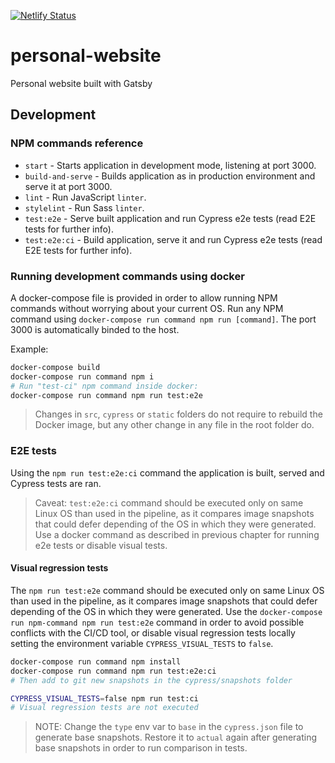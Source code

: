 [![Netlify Status](https://api.netlify.com/api/v1/badges/3f165d03-3a16-448c-b4f4-cdb01950c72c/deploy-status)](https://app.netlify.com/sites/javierbrea/deploys)

# personal-website

Personal website built with Gatsby

## Development

### NPM commands reference

* `start` - Starts application in development mode, listening at port 3000.
* `build-and-serve` - Builds application as in production environment and serve it at port 3000.
* `lint` - Run JavaScript `linter`.
* `stylelint` - Run Sass `linter`.
* `test:e2e` - Serve built application and run Cypress e2e tests (read E2E tests for further info).
* `test:e2e:ci` - Build application, serve it and run Cypress e2e tests (read E2E tests for further info).

### Running development commands using docker

A docker-compose file is provided in order to allow running NPM commands without worrying about your current OS. Run any NPM command using `docker-compose run command npm run [command]`. The port 3000 is automatically binded to the host.

Example:

``` bash
docker-compose build
docker-compose run command npm i
# Run "test-ci" npm command inside docker:
docker-compose run command npm run test:e2e
```

> Changes in `src`, `cypress` or `static` folders do not require to rebuild the Docker image, but any other change in any file in the root folder do.

### E2E tests

Using the `npm run test:e2e:ci` command the application is built, served and Cypress tests are ran.

> Caveat: `test:e2e:ci` command should be executed only on same Linux OS than used in the pipeline, as it compares image snapshots that could defer depending of the OS in which they were generated. Use a docker command as described in previous chapter for running e2e tests or disable visual tests.

#### Visual regression tests

The `npm run test:e2e` command should be executed only on same Linux OS than used in the pipeline, as it compares image snapshots that could defer depending of the OS in which they were generated. Use the `docker-compose run npm-command npm run test:e2e` command in order to avoid possible conflicts with the CI/CD tool, or disable visual regression tests locally setting the environment variable `CYPRESS_VISUAL_TESTS` to `false`.

```bash
docker-compose run command npm install
docker-compose run command npm run test:e2e:ci
# Then add to git new snapshots in the cypress/snapshots folder
```

```bash
CYPRESS_VISUAL_TESTS=false npm run test:ci
# Visual regression tests are not executed
```

> NOTE: Change the `type` env var to `base` in the `cypress.json` file to generate base snapshots. Restore it to `actual` again after generating base snapshots in order to run comparison in tests.
